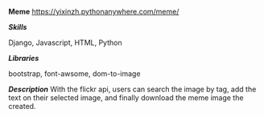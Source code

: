 
**Meme**
https://yixinzh.pythonanywhere.com/meme/

***Skills***

Django, Javascript, HTML, Python

***Libraries***

bootstrap, font-awsome, dom-to-image

***Description***
With the flickr api, users can search the image by tag, add the text on their selected image, and finally download the meme image the created.
